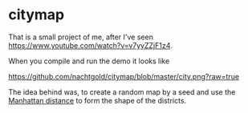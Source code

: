 # citymap

That is a small project of me, after I've seen https://www.youtube.com/watch?v=v7yyZZjF1z4.

When you compile and run the demo it looks like 

https://github.com/nachtgold/citymap/blob/master/city.png?raw=true

The idea behind was, to create a random map by a seed and use the [Manhattan distance](https://en.wiktionary.org/wiki/Manhattan_distance) to form the shape of the districts.